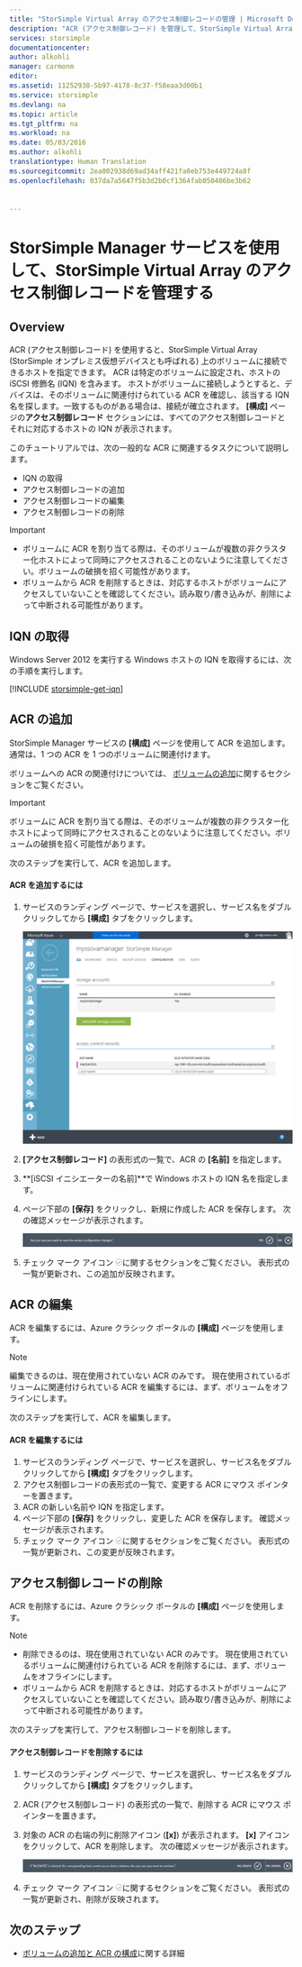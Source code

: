 ```yaml
---
title: "StorSimple Virtual Array のアクセス制御レコードの管理 | Microsoft Docs"
description: "ACR (アクセス制御レコード) を管理して、StorSimple Virtual Array 上のボリュームに接続できるホストを判別する方法について説明します。"
services: storsimple
documentationcenter: 
author: alkohli
manager: carmonm
editor: 
ms.assetid: 11252938-5b97-4178-8c37-f58eaa3d00b1
ms.service: storsimple
ms.devlang: na
ms.topic: article
ms.tgt_pltfrm: na
ms.workload: na
ms.date: 05/03/2016
ms.author: alkohli
translationtype: Human Translation
ms.sourcegitcommit: 2ea002938d69ad34aff421fa0eb753e449724a8f
ms.openlocfilehash: 037da7a5647f5b3d2b0cf1364fab050406be3b62


---
```

# <a name="use-the-storsimple-manager-service-to-manage-access-control-records-for-the-storsimple-virtual-array"></a>StorSimple Manager サービスを使用して、StorSimple Virtual Array のアクセス制御レコードを管理する
## <a name="overview"></a>Overview
ACR (アクセス制御レコード) を使用すると、StorSimple Virtual Array (StorSimple オンプレミス仮想デバイスとも呼ばれる) 上のボリュームに接続できるホストを指定できます。 ACR は特定のボリュームに設定され、ホストの iSCSI 修飾名 (IQN) を含みます。 ホストがボリュームに接続しようとすると、デバイスは、そのボリュームに関連付けられている ACR を確認し、該当する IQN 名を探します。一致するものがある場合は、接続が確立されます。 **[構成]** ページの**アクセス制御レコード** セクションには、すべてのアクセス制御レコードとそれに対応するホストの IQN が表示されます。

このチュートリアルでは、次の一般的な ACR に関連するタスクについて説明します。

* IQN の取得
* アクセス制御レコードの追加 
* アクセス制御レコードの編集 
* アクセス制御レコードの削除 

> [!IMPORTANT]
> * ボリュームに ACR を割り当てる際は、そのボリュームが複数の非クラスター化ホストによって同時にアクセスされることのないように注意してください。ボリュームの破損を招く可能性があります。 
> * ボリュームから ACR を削除するときは、対応するホストがボリュームにアクセスしていないことを確認してください。読み取り/書き込みが、削除によって中断される可能性があります。
> 
> 

## <a name="get-the-iqn"></a>IQN の取得
Windows Server 2012 を実行する Windows ホストの IQN を取得するには、次の手順を実行します。

[!INCLUDE [storsimple-get-iqn](../../includes/storsimple-get-iqn.md)]

## <a name="add-an-acr"></a>ACR の追加
StorSimple Manager サービスの **[構成]** ページを使用して ACR を追加します。 通常は、1 つの ACR を 1 つのボリュームに関連付けます。

ボリュームへの ACR の関連付けについては、 [ボリュームの追加](storsimple-ova-deploy3-iscsi-setup.md#step-3-add-a-volume)に関するセクションをご覧ください。

> [!IMPORTANT]
> ボリュームに ACR を割り当てる際は、そのボリュームが複数の非クラスター化ホストによって同時にアクセスされることのないように注意してください。ボリュームの破損を招く可能性があります。
> 
> 

次のステップを実行して、ACR を追加します。

#### <a name="to-add-an-acr"></a>ACR を追加するには
1. サービスのランディング ページで、サービスを選択し、サービス名をダブルクリックしてから **[構成]** タブをクリックします。
   
    ![[構成] タブ](./media/storsimple-ova-manage-acrs/acr1.png)
2. **[アクセス制御レコード]** の表形式の一覧で、ACR の **[名前]** を指定します。
3. **[iSCSI イニシエーターの名前]**で Windows ホストの IQN 名を指定します。 
4. ページ下部の **[保存]** をクリックし、新規に作成した ACR を保存します。 次の確認メッセージが表示されます。
   
    ![確認メッセージ](./media/storsimple-ova-manage-acrs/acr2.png)
5. チェック マーク アイコン  ![チェック マーク アイコン](./media/storsimple-ova-manage-acrs/check-icon.png)に関するセクションをご覧ください。 表形式の一覧が更新され、この追加が反映されます。

## <a name="edit-an-acr"></a>ACR の編集
ACR を編集するには、Azure クラシック ポータルの **[構成]** ページを使用します。 

> [!NOTE]
> 編集できるのは、現在使用されていない ACR のみです。 現在使用されているボリュームに関連付けられている ACR を編集するには、まず、ボリュームをオフラインにします。
> 
> 

次のステップを実行して、ACR を編集します。

#### <a name="to-edit-an-acr"></a>ACR を編集するには
1. サービスのランディング ページで、サービスを選択し、サービス名をダブルクリックしてから **[構成]** タブをクリックします。
2. アクセス制御レコードの表形式の一覧で、変更する ACR にマウス ポインターを置きます。
3. ACR の新しい名前や IQN を指定します。
4. ページ下部の **[保存]** をクリックし、変更した ACR を保存します。 確認メッセージが表示されます。 
5. チェック マーク アイコン  ![チェック マーク アイコン](./media/storsimple-ova-manage-acrs/check-icon.png)に関するセクションをご覧ください。 表形式の一覧が更新され、この変更が反映されます。

## <a name="delete-an-access-control-record"></a>アクセス制御レコードの削除
ACR を削除するには、Azure クラシック ポータルの **[構成]** ページを使用します。 

> [!NOTE]
> * 削除できるのは、現在使用されていない ACR のみです。 現在使用されているボリュームに関連付けられている ACR を削除するには、まず、ボリュームをオフラインにします。
> * ボリュームから ACR を削除するときは、対応するホストがボリュームにアクセスしていないことを確認してください。読み取り/書き込みが、削除によって中断される可能性があります。
> 
> 

次のステップを実行して、アクセス制御レコードを削除します。

#### <a name="to-delete-an-access-control-record"></a>アクセス制御レコードを削除するには
1. サービスのランディング ページで、サービスを選択し、サービス名をダブルクリックしてから **[構成]** タブをクリックします。
2. ACR (アクセス制御レコード) の表形式の一覧で、削除する ACR にマウス ポインターを置きます。
3. 対象の ACR の右端の列に削除アイコン (**[x]**) が表示されます。 **[x]** アイコンをクリックして、ACR を削除します。 次の確認メッセージが表示されます。
   
    ![確認メッセージ](./media/storsimple-ova-manage-acrs/acr3.png)
4. チェック マーク アイコン  ![チェック マーク アイコン](./media/storsimple-ova-manage-acrs/check-icon.png)に関するセクションをご覧ください。 表形式の一覧が更新され、削除が反映されます。

## <a name="next-steps"></a>次のステップ
* [ボリュームの追加と ACR の構成](storsimple-ova-deploy3-iscsi-setup.md#step-3-add-a-volume)に関する詳細




<!--HONumber=Nov16_HO3-->


